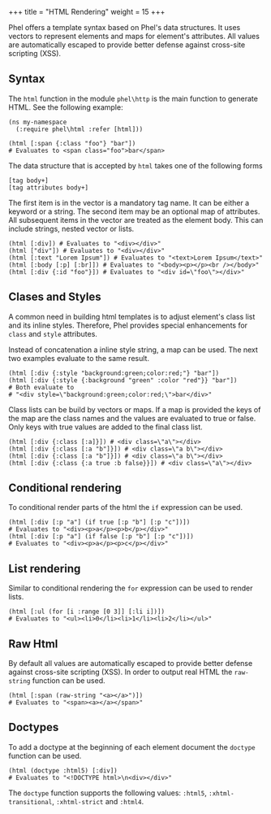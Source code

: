 +++
title = "HTML Rendering"
weight = 15
+++

Phel offers a template syntax based on Phel's data structures. It uses vectors to represent elements and maps for element's attributes. All values are automatically escaped to provide better defense against cross-site scripting (XSS).

## Syntax

The `html` function in the module `phel\http` is the main function to generate HTML. See the following example:

```phel
(ns my-namespace
  (:require phel\html :refer [html]))

(html [:span {:class "foo"} "bar"])
# Evaluates to <span class="foo">bar</span>
```

The data structure that is accepted by `html` takes one of the following forms

```phel
[tag body+]
[tag attributes body+]
```

The first item is in the vector is a mandatory tag name. It can be either a keyword or a string. The second item may be an optional map of attributes. All subsequent items in the vector are treated as the element body. This can include strings, nested vector or lists.

```phel
(html [:div]) # Evaluates to "<div></div>"
(html ["div"]) # Evaluates to "<div></div>"
(html [:text "Lorem Ipsum"]) # Evaluates to "<text>Lorem Ipsum</text>"
(html [:body [:p] [:br]]) # Evaluates to "<body><p></p><br /></body>"
(html [:div {:id "foo"}]) # Evaluates to "<div id=\"foo\"></div>"
```

## Clases and Styles

A common need in building html templates is to adjust element's class list and its inline styles. Therefore, Phel provides special enhancements for `class` and `style` attributes.

Instead of concatenation a inline style string, a map can be used. The next two examples evaluate to the same result.

```phel
(html [:div {:style "background:green;color:red;"} "bar"])
(html [:div {:style {:background "green" :color "red"}} "bar"])
# Both evaluate to
# "<div style=\"background:green;color:red;\">bar</div>"
```

Class lists can be build by vectors or maps. If a map is provided the keys of the map are the class names and the values are evaluated to true or false. Only keys with true values are added to the final class list.

```phel
(html [:div {:class [:a]}]) # <div class=\"a\"></div>
(html [:div {:class [:a "b"]}]) # <div class=\"a b\"></div>
(html [:div {:class [:a "b"]}]) # <div class=\"a b\"></div>
(html [:div {:class {:a true :b false}}]) # <div class=\"a\"></div>
```

## Conditional rendering

To conditional render parts of the html the `if` expression can be used.

```phel
(html [:div [:p "a"] (if true [:p "b"] [:p "c"])])
# Evaluates to "<div><p>a</p><p>b</p></div>"
(html [:div [:p "a"] (if false [:p "b"] [:p "c"])])
# Evaluates to "<div><p>a</p><p>c</p></div>"
```

## List rendering

Similar to conditional rendering the `for` expression can be used to render lists.

```phel
(html [:ul (for [i :range [0 3]] [:li i])])
# Evaluates to "<ul><li>0</li><li>1</li><li>2</li></ul>"
```

## Raw Html

By default all values are automatically escaped to provide better defense against cross-site scripting (XSS). In order to output real HTML the `raw-string` function can be used.

```phel
(html [:span (raw-string "<a></a>")])
# Evaluates to "<span><a></a></span>"
```

## Doctypes

To add a doctype at the beginning of each element document the `doctype` function can be used.

```phel
(html (doctype :html5) [:div])
# Evaluates to "<!DOCTYPE html>\n<div></div>"
```

The `doctype` function supports the following values: `:html5`, `:xhtml-transitional`, `:xhtml-strict` and `:html4`.
